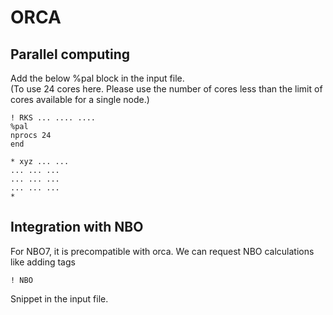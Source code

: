# ORCA

## Parallel computing

Add the below %pal block in the input file.\
(To use 24 cores here. Please use the number of cores less than the limit of cores available for a single node.)

```
! RKS ... .... ....
%pal
nprocs 24
end

* xyz ... ...
... ... ...
... ... ...
... ... ...
*
```

## Integration with NBO

For NBO7, it is precompatible with orca.
We can request NBO calculations like adding tags
```
! NBO
```

Snippet in the input file.
